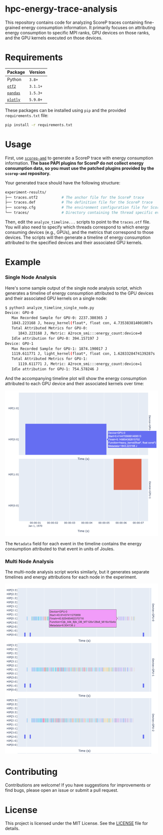 # hpc-energy-trace-analysis

This repository contains code for analyzing ScoreP traces containing fine-grained energy consumption information.
It primarily focuses on attributing energy consumption to specific MPI ranks, GPU devices on those ranks, and the GPU kernels executed on those devices.

# Requirements

|**Package**|**Version**|
|---|---|
|Python|`3.8+`|
|[`otf2`](https://perftools.pages.jsc.fz-juelich.de/cicd/otf2/tags/latest/python/index.html)|`3.1.1+`|
|[`pandas`](https://pandas.pydata.org)|`1.5.3+`|
|[`plotly`](https://plotly.com/python/)|`5.9.0+`|

These packages can be installed using `pip` and the provided `requirements.txt` file:

```bash
pip install -r requirements.txt
```

# Usage

First, use [`scorep-amd`](https://github.com/adam-mcdaniel/scorep-amd) to generate a ScoreP trace with energy consumption information. **The base PAPI plugins for ScoreP do not collect energy consumption data, so you must use the patched plugins provided by the `scorep-amd` repository.**

Your generated trace should have the following structure:

```sh
experiment-results/
├── traces.otf2           # The anchor file for the ScoreP trace
├── traces.def            # The definition file for the ScoreP trace
├── scorep.cfg            # The environment configuration file for ScoreP
└── traces/               # Directory containing the thread specific events and definitions
```

Then, edit the `analyze_timeline...` scripts to point to the `traces.otf` file. You will also need to specify which threads correspond to which energy consuming devices (e.g., GPUs), and the metrics that correspond to those devices. The scripts will then generate a timeline of energy consumption attributed to the specified devices and their associated GPU kernels.

# Example

### Single Node Analysis

Here's some sample output of the single node analysis script, which generates a timeline of energy consumption attributed to the GPU devices and their associated GPU kernels on a single node:

```bash
$ python3 analyze_timeline_single_node.py
Device: GPU-0
   Max Recorded Sample for GPU-0: 2237.380365 J
   1843.223168 J, heavy_kernel(float*, float con, 4.735383814001007s
   Total Attributed Metrics for GPU-0:
      1843.223168 J, Metric: A2rocm_smi:::energy_count:device=0
   Idle attribution for GPU-0: 394.157197 J
Device: GPU-1
   Max Recorded Sample for GPU-1: 1874.190017 J
   1119.611771 J, light_kernel(float*, float con, 1.6283328474139287s
   Total Attributed Metrics for GPU-1:
      1119.611771 J, Metric: A2rocm_smi:::energy_count:device=1
   Idle attribution for GPU-1: 754.578246 J
```

And the accompanying timeline plot will show the energy consumption attributed to each GPU device and their associated kernels over time:

![Timeline](assets/timeline-single-node.png)

The `Metadata` field for each event in the timeline contains the energy consumption attributed to that event in units of Joules.

### Multi Node Analysis

The multi-node analysis script works similarly, but it generates separate timelines and energy attributions for each node in the experiment.

![Timeline](assets/timeline-multi-node-2.png)


# Contributing

Contributions are welcome! If you have suggestions for improvements or find bugs, please open an issue or submit a pull request.

# License

This project is licensed under the MIT License. See the [LICENSE](LICENSE) file for details.
